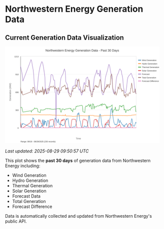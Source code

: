 # Northwestern Energy Generation Data

## Current Generation Data Visualization

![Northwestern Energy Generation Data](images/nwe_generation_plot.svg)

*Last updated: 2025-08-29 09:50:57 UTC*

This plot shows the **past 30 days** of generation data from Northwestern Energy including:
- Wind Generation
- Hydro Generation  
- Thermal Generation
- Solar Generation
- Forecast Data
- Total Generation
- Forecast Difference

Data is automatically collected and updated from Northwestern Energy's public API.


